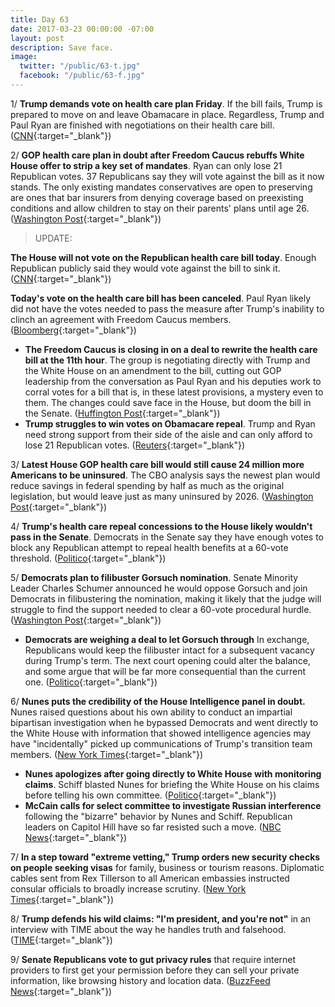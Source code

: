 ```yaml
---
title: Day 63
date: 2017-03-23 00:00:00 -07:00
layout: post
description: Save face.
image:
  twitter: "/public/63-t.jpg"
  facebook: "/public/63-f.jpg"
---
```


1/ **Trump demands vote on health care plan Friday**. If the bill fails, Trump is prepared to move on and leave Obamacare in place. Regardless, Trump and Paul Ryan are finished with negotiations on their health care bill. ([CNN](http://www.cnn.com/2017/03/23/politics/house-health-care-vote/index.html){:target="_blank"})

2/ **GOP health care plan in doubt after Freedom Caucus rebuffs White House offer to strip a key set of mandates**. Ryan can only lose 21 Republican votes. 37 Republicans say they will vote against the bill as it now stands. The only existing mandates conservatives are open to preserving are ones that bar insurers from denying coverage based on preexisting conditions and allow children to stay on their parents' plans until age 26. ([Washington Post](https://www.washingtonpost.com/powerpost/gop-health-care-plan-hangs-in-balance-as-house-leaders-push-for-thursday-floor-vote/2017/03/23/6e8bf05a-0fbd-11e7-9d5a-a83e627dc120_story.html){:target="_blank"})

> UPDATE:
>
**The House will not vote on the Republican health care bill today**. Enough Republican publicly said they would vote against the bill to sink it. ([CNN](http://www.cnn.com/2017/03/23/politics/trump-health-care-latest){:target="_blank"})
>
**Today's vote on the health care bill has been canceled**. Paul Ryan likely did not have the votes needed to pass the measure after Trump's inability to clinch an agreement with Freedom Caucus members. ([Bloomberg](https://www.bloomberg.com/politics/articles/2017-03-23/trump-discusses-changes-to-health-bill-to-win-over-conservatives){:target="_blank"})
>

* **The Freedom Caucus is closing in on a deal to rewrite the health care bill at the 11th hour**. The group is negotiating directly with Trump and the White House on an amendment to the bill, cutting out GOP leadership from the conversation as Paul Ryan and his deputies work to corral votes for a bill that is, in these latest provisions, a mystery even to them. The changes could save face in the House, but doom the bill in the Senate. ([Huffington Post](http://www.huffingtonpost.com/entry/freedom-caucus-wins-major-rewrite-of-health-care-bill-at-11th-hour_us_58d31ae2e4b0b22b0d19c317){:target="_blank"})
* **Trump struggles to win votes on Obamacare repeal**. Trump and Ryan need strong support from their side of the aisle and can only afford to lose 21 Republican votes. ([Reuters](http://www.reuters.com/article/us-usa-obamacare-idUSKBN16U14Q){:target="_blank"})

3/ **Latest House GOP health care bill would still cause 24 million more Americans to be uninsured**. The CBO analysis says the newest plan would reduce savings in federal spending by half as much as the original legislation, but would leave just as many uninsured by 2026. ([Washington Post](https://www.washingtonpost.com/national/health-science/cbo-latest-house-gop-health-care-bill-would-mean-as-many-uninsured-by-2026/2017/03/23/cb507fce-0f4d-11e7-ab07-07d9f521f6b5_story.html){:target="_blank"})

4/ **Trump's health care repeal concessions to the House likely wouldn't pass in the Senate**. Democrats in the Senate say they have enough votes to block any Republican attempt to repeal health benefits at a 60-vote threshold. ([Politico](https://secure.politico.com/story/2017/03/obamacare-repeal-votes-senate-236417){:target="_blank"})

5/ **Democrats plan to filibuster Gorsuch nomination**. Senate Minority Leader Charles Schumer announced he would oppose Gorsuch and join Democrats in filibustering the nomination, making it likely that the judge will struggle to find the support needed to clear a 60-vote procedural hurdle. ([Washington Post](https://www.washingtonpost.com/powerpost/gorsuch-confirmation-hearing-to-focus-today-on-testimony-from-friends-foes/2017/03/23/14d21116-0fc7-11e7-9d5a-a83e627dc120_story.html){:target="_blank"})

* **Democrats are weighing a deal to let Gorsuch through** In exchange, Republicans would keep the filibuster intact for a subsequent vacancy during Trump's term. The next court opening could alter the balance, and some argue that will be far more consequential than the current one. ([Politico](https://secure.politico.com/story/2017/03/gorsuch-democrats-supreme-court-236384){:target="_blank"})

6/ **Nunes puts the credibility of the House Intelligence panel in doubt.** Nunes raised questions about his own ability to conduct an impartial bipartisan investigation when he bypassed Democrats and went directly to the White House with information that showed intelligence agencies may have "incidentally" picked up communications of Trump's transition team members. ([New York Times](https://www.nytimes.com/2017/03/23/us/politics/nunes-puts-credibility-of-house-panel-he-leads-in-doubt.html){:target="_blank"})

* **Nunes apologizes after going directly to White House with monitoring claims**. Schiff blasted Nunes for briefing the White House on his claims before telling his own committee. ([Politico](https://secure.politico.com/story/2017/03/nunes-apologizes-after-going-directly-to-white-house-with-monitoring-claims-236415){:target="_blank"})
* **McCain calls for select committee to investigate Russian interference** following the "bizarre" behavior by Nunes and Schiff. Republican leaders on Capitol Hill have so far resisted such a move. ([NBC News](http://www.nbcnews.com/politics/congress/mccain-bizarre-behavior-house-intel-committee-leaders-n737436){:target="_blank"})

7/ **In a step toward "extreme vetting," Trump orders new security checks on people seeking visas** for family, business or tourism reasons. Diplomatic cables sent from Rex Tillerson to all American embassies instructed consular officials to broadly increase scrutiny. ([New York Times](https://www.nytimes.com/2017/03/23/us/politics/visa-extreme-vetting-rex-tillerson.html){:target="_blank"})

8/ **Trump defends his wild claims: "I'm president, and you're not"** in an interview with TIME about the way he handles truth and falsehood. ([TIME](http://time.com/4710456/donald-trump-time-interview-truth-falsehood/){:target="_blank"})

9/ **Senate Republicans vote to gut privacy rules** that require internet providers to first get your permission before they can sell your private information, like browsing history and location data. ([BuzzFeed News](https://www.buzzfeed.com/hamzashaban/the-republican-controlled-senate-votes-to-strip-internet){:target="_blank"})

